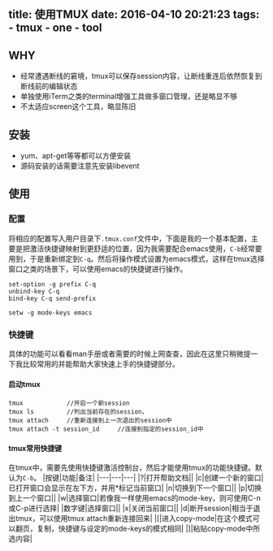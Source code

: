 title: 使用TMUX
date: 2016-04-10 20:21:23
tags:
    - tmux
    - one
    - tool
---

## WHY
* 经常遭遇断线的窘境，tmux可以保存session内容，让断线重连后依然恢复到断线前的编辑状态
* 单独使用iTerm之类的terminal增强工具做多窗口管理，还是略显不够
* 不太适应screen这个工具，略显陈旧

## 安装
* yum、apt-get等等都可以方便安装
* 源码安装的话需要注意先安装libevent

## 使用
### 配置
将相应的配置写入用户目录下`.tmux.conf`文件中，下面是我的一个基本配置，主要是把激活快捷键映射到更舒适的位置，因为我需要配合emacs使用，`C-b`经常要用到，于是重新绑定到`C-q`。然后将操作模式设置为emacs模式，这样在tmux选择窗口之类的场景下，可以使用emacs的快捷键进行操作。
```
set-option -g prefix C-q
unbind-key C-q
bind-key C-q send-prefix

setw -g mode-keys emacs
```

### 快捷键

具体的功能可以看看man手册或者需要的时候上网查查，因此在这里只稍微提一下我比较常用的并能帮助大家快速上手的快捷键部分。

#### 启动tmux
```
tmux            //开启一个新session
tmux ls         //列出当前存在的session，
tmux attach     //重新连接到上一次退出的session中
tmux attach -t session_id     //连接到指定的session_id中
```

#### tmux常用快捷键
在tmux中，需要先使用快捷键激活控制台，然后才能使用tmux的功能快捷键。默认为`C-b`。
|按键|功能|备注|
|---|---|---|
|?|打开帮助文档||
|c|创建一个新的窗口|已打开窗口会显示在左下方，并用*标记当前窗口|
|n|切换到下一个窗口||
|p|切换到上一个窗口||
|w|选择窗口|若像我一样使用emacs的mode-key，则可使用C-n或C-p进行选择|
|数字键|选择窗口||
|x|关闭当前窗口||
|d|断开session|相当于退出tmux，可以使用tmux attach重新连接回来|
|[|进入copy-mode|在这个模式可以翻页，复制，快捷键与设定的mode-keys的模式相同|
|]|粘贴copy-mode中所选内容|


